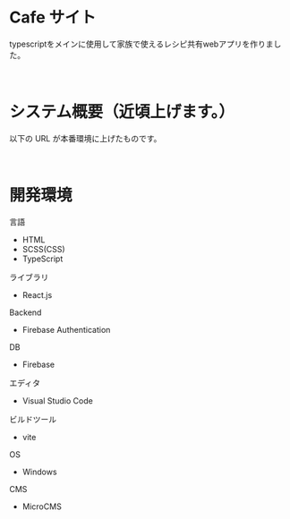 # Cafe サイト

typescriptをメインに使用して家族で使えるレシピ共有webアプリを作りました。

<br>

# システム概要（近頃上げます。）

以下の URL が本番環境に上げたものです。


<br>

# 開発環境

言語

- HTML
- SCSS(CSS)
- TypeScript

ライブラリ

- React.js

Backend

- Firebase Authentication

DB

- Firebase

エディタ

- Visual Studio Code

ビルドツール

- vite

OS

- Windows

CMS

- MicroCMS
